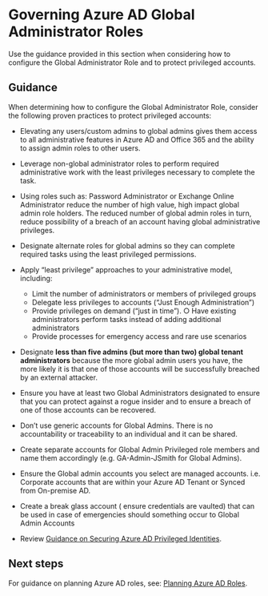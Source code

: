 # Governing Azure AD Global Administrator Roles

Use the guidance provided in this section when considering how to configure the Global Administrator Role and to protect privileged accounts. 



## Guidance 

When determining how to configure the Global Administrator Role, consider the following proven practices to protect privileged accounts:

  - Elevating any users/custom admins to global admins gives them access to all administrative features in Azure AD and Office 365 and the ability to assign admin roles to other users. 

  - Leverage non-global administrator roles to perform required administrative work with the least privileges necessary to complete the task. 

  - Using roles such as: Password Administrator or Exchange Online Administrator reduce the number of high value, high impact global admin role holders. The reduced number of global admin roles in turn, reduce possibility of a breach of an account having global administrative privileges. 
	
  - Designate alternate roles for global admins so they can complete required tasks using the least privileged permissions. 
	
  - Apply “least privilege” approaches to your administrative model, including:
     - Limit the number of administrators or members of privileged groups
     - Delegate less privileges to accounts (“Just Enough Administration”)
     - Provide privileges on demand (“just in time”). 	○ Have existing administrators perform tasks instead of adding additional administrators
     - Provide processes for emergency access and rare use scenarios

  - Designate **less than five admins (but more than two) global tenant administrators** because the more global admin users you have, the more likely it is that one of those accounts will be successfully breached by an external attacker.
	 
  - Ensure you have at least two Global Administrators designated to ensure that you can protect against a rogue insider and to ensure a breach of one of those accounts can be recovered.

  - Don’t use generic accounts for Global Admins. There is no accountability or traceability to an individual and it can be shared.
	
  - Create separate accounts for Global Admin Privileged role members and name them accordingly (e.g. GA-Admin-JSmith for Global Admins).
	
- Ensure the Global admin accounts you select are managed accounts. i.e. Corporate accounts that are within your Azure AD Tenant or Synced from On-premise AD.
	
- Create a break glass account ( ensure credentials are vaulted) that can be used in case of emergencies should something occur to Global Admin Accounts
	
- Review [Guidance on Securing Azure AD Privileged Identities](3.2.1-Securing-Azure-AD-Privileged-Identities.md).



## Next steps 

For guidance on planning Azure AD roles, see: [Planning Azure AD Roles](3.3.2-Planning-Azure-AD-Roles.md). 

